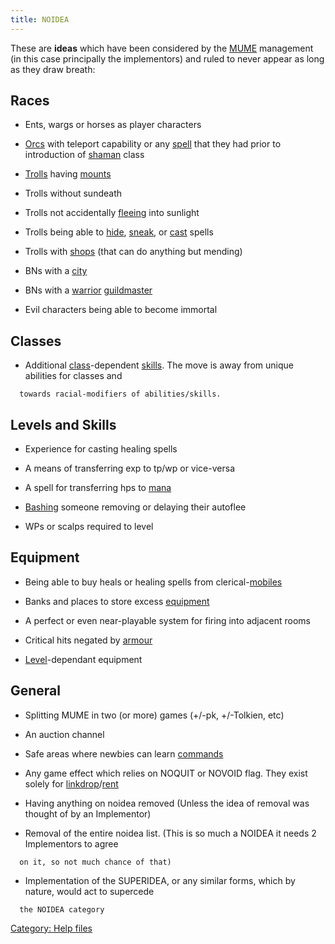 ```yaml
---
title: NOIDEA
---
```


These are **ideas** which have been considered by the
[MUME](MUME "wikilink") management (in this case principally the
implementors) and ruled to never appear as long as they draw breath:

## Races

- Ents, wargs or horses as player characters

<!-- -->

- [Orcs](Orc "wikilink") with teleport capability or any
  [spell](spell "wikilink") that they had prior to introduction of
  [shaman](shaman "wikilink") class

<!-- -->

- [Trolls](Troll "wikilink") having [mounts](mount "wikilink")

<!-- -->

- Trolls without sundeath

<!-- -->

- Trolls not accidentally [fleeing](flee "wikilink") into sunlight

<!-- -->

- Trolls being able to [hide](hide "wikilink"),
  [sneak](sneak "wikilink"), or [cast](cast "wikilink") spells

<!-- -->

- Trolls with [shops](shop "wikilink") (that can do anything but
  mending)

<!-- -->

- BNs with a [city](city "wikilink")

<!-- -->

- BNs with a [warrior](warrior "wikilink")
  [guildmaster](guild "wikilink")

<!-- -->

- Evil characters being able to become immortal

## Classes

- Additional [class](class "wikilink")-dependent
  [skills](skill "wikilink"). The move is away from unique abilities for
  classes and

`  towards racial-modifiers of abilities/skills.`

## Levels and Skills

- Experience for casting healing spells

<!-- -->

- A means of transferring exp to tp/wp or vice-versa

<!-- -->

- A spell for transferring hps to [mana](mana "wikilink")

<!-- -->

- [Bashing](Bash "wikilink") someone removing or delaying their autoflee

<!-- -->

- WPs or scalps required to level

## Equipment

- Being able to buy heals or healing spells from
  clerical-[mobiles](mobile "wikilink")

<!-- -->

- Banks and places to store excess [equipment](equipment "wikilink")

<!-- -->

- A perfect or even near-playable system for firing into adjacent rooms

<!-- -->

- Critical hits negated by [armour](armour "wikilink")

<!-- -->

- [Level](Level "wikilink")-dependant equipment

## General

- Splitting MUME in two (or more) games (+/-pk, +/-Tolkien, etc)

<!-- -->

- An auction channel

<!-- -->

- Safe areas where newbies can learn [commands](commands "wikilink")

<!-- -->

- Any game effect which relies on NOQUIT or NOVOID flag. They exist
  solely for [linkdrop](link "wikilink")/[rent](rent "wikilink")

<!-- -->

- Having anything on noidea removed (Unless the idea of removal was
  thought of by an Implementor)

<!-- -->

- Removal of the entire noidea list. (This is so much a NOIDEA it needs
  2 Implementors to agree

`  on it, so not much chance of that)`

- Implementation of the SUPERIDEA, or any similar forms, which by
  nature, would act to supercede

`  the NOIDEA category`

[Category: Help files](Category:_Help_files "wikilink")